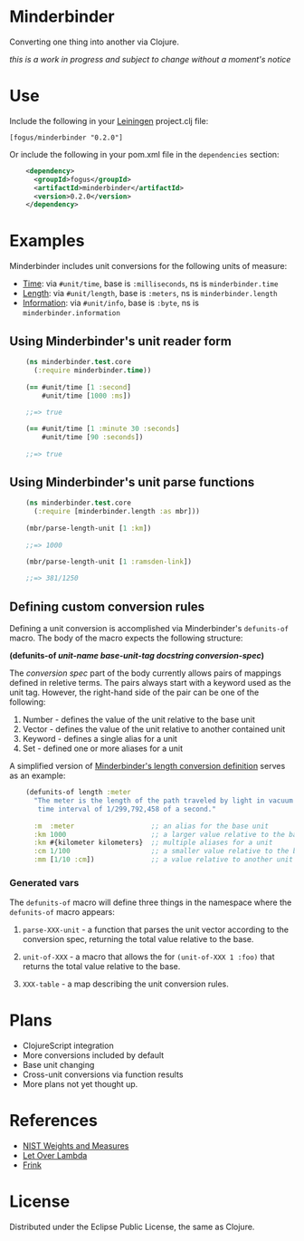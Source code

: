 Minderbinder
============

Converting one thing into another via Clojure.

*this is a work in progress and subject to change without a moment's notice*

Use
====

Include the following in your [Leiningen]() project.clj file:

    [fogus/minderbinder "0.2.0"]

Or include the following in your pom.xml file in the `dependencies` section:

```xml
	<dependency>
      <groupId>fogus</groupId>
      <artifactId>minderbinder</artifactId>
      <version>0.2.0</version>
	</dependency>
```

Examples
========

Minderbinder includes unit conversions for the following units of measure:

  * [Time][t]: via `#unit/time`, base is `:milliseconds`, ns is `minderbinder.time`
  * [Length][l]: via `#unit/length`, base is `:meters`, ns is `minderbinder.length`
  * [Information][i]: via `#unit/info`, base is `:byte`, ns is `minderbinder.information`

[t]: https://github.com/fogus/minderbinder/blob/master/src/minderbinder/time.clj
[l]: https://github.com/fogus/minderbinder/blob/master/src/minderbinder/length.clj
[i]: https://github.com/fogus/minderbinder/blob/master/src/minderbinder/information.clj

Using Minderbinder's unit reader form
--------------------------------------

```clojure
    (ns minderbinder.test.core
	  (:require minderbinder.time))
    
    (== #unit/time [1 :second]
        #unit/time [1000 :ms])
    
    ;;=> true

    (== #unit/time [1 :minute 30 :seconds]
        #unit/time [90 :seconds])
    
    ;;=> true
```

Using Minderbinder's unit parse functions
-----------------------------------------

```clojure
    (ns minderbinder.test.core
	  (:require [minderbinder.length :as mbr]))
    
    (mbr/parse-length-unit [1 :km])
    
    ;;=> 1000

    (mbr/parse-length-unit [1 :ramsden-link])
    
    ;;=> 381/1250
```

Defining custom conversion rules
--------------------------------

Defining a unit conversion is accomplished via Minderbinder's `defunits-of` macro.  The body of the macro expects the following structure:

**(defunits-of *unit-name* *base-unit-tag* *docstring* *conversion-spec*)**

The *conversion spec* part of the body currently allows pairs of mappings defined in reletive terms.  The pairs always start with a keyword used as the unit tag.  However, the right-hand side of the pair can be one of the following:

 1. Number  - defines the value of the unit relative to the base unit
 2. Vector  - defines the value of the unit relative to another contained unit
 3. Keyword - defines a single alias for a unit
 4. Set     - defined one or more aliases for a unit
 
A simplified version of [Minderbinder's length conversion definition][l] serves as an example:

```clojure
	(defunits-of length :meter
	  "The meter is the length of the path traveled by light in vacuum during a 
	   time interval of 1/299,792,458 of a second."
	   
	  :m  :meter                   ;; an alias for the base unit
	  :km 1000                     ;; a larger value relative to the base unit
	  :km #{kilometer kilometers}  ;; multiple aliases for a unit
	  :cm 1/100                    ;; a smaller value relative to the base
	  :mm [1/10 :cm])              ;; a value relative to another unit
```

### Generated vars

The `defunits-of` macro will define three things in the namespace where the `defunits-of` macro appears:

 1. `parse-XXX-unit` - a function that parses the unit vector according to the conversion spec, returning the total value relative to the base.

 2. `unit-of-XXX`    - a macro that allows the for `(unit-of-XXX 1 :foo)` that returns the total value relative to the base.
 
 3. `XXX-table`      - a map describing the unit conversion rules.


Plans
=====

* ClojureScript integration
* More conversions included by default
* Base unit changing
* Cross-unit conversions via function results
* More plans not yet thought up.

References
==========

* [NIST Weights and Measures](http://www.nist.gov/pml/wmd/)
* [Let Over Lambda](http://www.amazon.com/dp/1435712757/?tag=fogus-20)
* [Frink](http://futureboy.us/frinkdocs/)

License
=======

Distributed under the Eclipse Public License, the same as Clojure.
